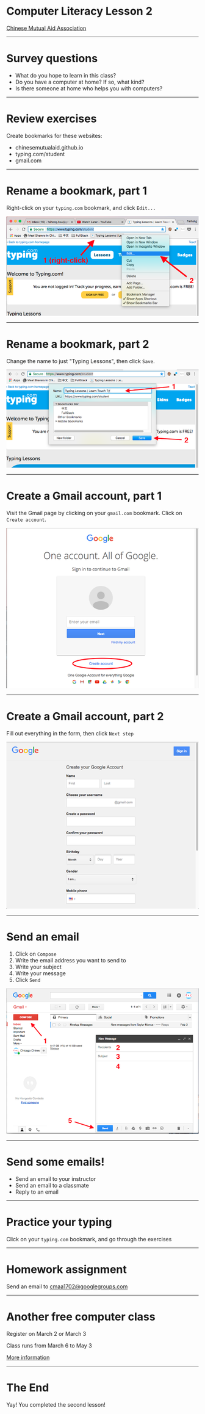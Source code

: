 # Computer Literacy Lesson 2

[Chinese Mutual Aid Association](http://chinesemutualaid.org)

---
# Survey questions

- What do you hope to learn in this class?
- Do you have a computer at home? If so, what kind?
- Is there someone at home who helps you with computers?

---
# Review exercises

Create bookmarks for these websites:

- chinesemutualaid.github.io
- typing.com/student
- gmail.com

---
# Rename a bookmark, part 1

Right-click on your `typing.com` bookmark, and click `Edit...`

![Right-click on bookmark and click Edit...](edit-bookmark.png)

---
# Rename a bookmark, part 2

Change the name to just "Typing Lessons", then click `Save`.

![Change the name to "Typing Lessons"](edit-bookmark-name.png)

---
# Create a Gmail account, part 1

Visit the Gmail page by clicking on your `gmail.com` bookmark. Click on `Create account`.

![Click on "Create account"](create-account.png)

---
# Create a Gmail account, part 2

Fill out everything in the form, then click `Next step`

![Fill out the form](account-form.png)

---
# Send an email

1. Click on `Compose`
2. Write the email address you want to send to
3. Write your subject
4. Write your message
5. Click `Send`

![Send an email](compose-email.png)

---
# Send some emails!

- Send an email to your instructor
- Send an email to a classmate
- Reply to an email

---
# Practice your typing

Click on your `typing.com` bookmark, and go through the exercises

---
# Homework assignment

Send an email to cmaa1702@googlegroups.com

---
# Another free computer class

Register on March 2 or March 3

Class runs from March 6 to May 3

[More information](computer-classes-march-2017.pdf)

---
# The End

Yay! You completed the second lesson!
